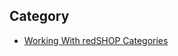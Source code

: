 ## Category
- [Working With redSHOP Categories](/manual/en-US/chapters/category/redshop_categories.md)